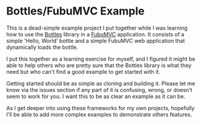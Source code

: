 # Bottles/FubuMVC Example 

This is a dead-simple example project I put together while I was learning how to use the [Bottles](http://bottles.fubu-project.org/) library in a [FubuMVC](http://mvc.fubu-project.org/) application. It consists of a simple 'Hello, World' bottle and a simple FubuMVC web application that dynamically loads the bottle. 

I put this together as a learning exercise for myself, and I figured it might be able to help others who are pretty sure that the Bottles library is what they need but who can't find a good example to get started with it.

Getting started should be as simple as cloning and building it. Please let me know via the issues section if any part of it is confusing, wrong, or doesn't seem to work for you. I want this to be as clear an example as it can be. 

As I get deeper into using these frameworks for my own projects, hopefully I'll be able to add more complex examples to demonstrate others features.